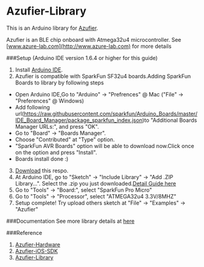 # Azufier-Library

This is an Arduino library for [Azufier](http://www.azure-lab.com).

Azufier is an BLE chip onboard with Atmega32u4 microcontroller. See [www.azure-lab.com](http://www.azure-lab.com) for more details

###Setup (Arduino IDE version 1.6.4 or higher for this guide)
1. Install [Arduino IDE](https://www.arduino.cc/en/Main/Software).
2. Azufier is compatible with SparkFun SF32u4 boards.Adding SparkFun Boards to library by following steps
  - Open Arduino IDE,Go to "Arduino" -> "Prefrences" @ Mac ("File" -> "Preferences" @ Windows)
  - Add following url(https://raw.githubusercontent.com/sparkfun/Arduino_Boards/master/IDE_Board_Manager/package_sparkfun_index.json)to "Additional Boards Manager URLs:", and press "OK".
  - Go to "Board" -> "Boards Manager".
  - Choose "Contributed" at "Type" option.
  - "SparkFun AVR Boards" option will be able to download now.Click once on the option and press "Install".
  - Boards install done :)
3. [Download](https://github.com/azurelab/Azufier-Library/archive/master.zip) this respo.
4. At Arduino IDE, go to "Sketch" -> "Include Library" -> "Add .ZIP Library...". Select the .zip you just downloaded.[Detail Guide here](https://www.arduino.cc/en/Guide/Libraries#toc4)
5. Go to "Tools" -> "Board:", select "SparkFun Pro Micro"
6. Go to "Tools" -> "Processor", select "ATMEGA32u4 3.3V/8MHZ"
7. Setup complete! Try upload others sketch at "File" -> "Examples" -> "Azufier"

###Documentation
See more library details at [here](http://www.azure-lab.com/documentation/index.html)

###Reference
1. [Azufier-Hardware](https://github.com/azurelab/Azufier-Hardware)
2. [Azufier-iOS-SDK](https://github.com/azurelab/Azufier_iOS)
3. [Azufier-Library](https://github.com/azurelab/Azufier-Library)
